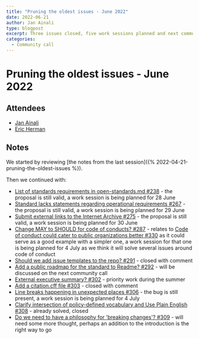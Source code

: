 ```yaml
---
title: "Pruning the oldest issues - June 2022"
date: 2022-06-21
author: Jan Ainali
type: blogpost
excerpt: Three issues closed, five work sessions planned and next community call topic identified
categories:
  - Community call
---
```


# Pruning the oldest issues - June 2022

## Attendees

* [Jan Ainali](https://publiccode.net/team/jan-ainali.html)
* [Eric Herman](https://publiccode.net/team/eric-herman.html)

## Notes

We started by reviewing [the notes from the last session]({% 2022-04-21-pruning-the-oldest-issues %}).

Then we continued with:

* [List of standards requirements in open-standards.md #238](https://github.com/publiccodenet/standard/issues/238) - the proposal is still valid, a work session is being planned for 28 June
* [Standard lacks statements regarding operational requirements #267](https://github.com/publiccodenet/standard/issues/267) - the proposal is still valid, a work session is being planned for 29 June
* [Submit external links to the Internet Archive #275](https://github.com/publiccodenet/standard/issues/275) - the proposal is still valid, a work session is being planned for 30 June
* [Change MAY to SHOULD for code of conducts? #287](https://github.com/publiccodenet/standard/issues/287) - relates to [Code of conduct could cater to public organizations better #330](https://github.com/publiccodenet/standard/issues/330) as it could serve as a good example with a simpler one, a work session for that one is being planned for 4 July as we think it will solve several issues around code of conduct
* [Should we add issue templates to the repo? #291](https://github.com/publiccodenet/standard/issues/291) - closed with comment
* [Add a public roadmap for the standard to Readme? #292](https://github.com/publiccodenet/standard/issues/292) - will be discussed on the next community call
* [External executive summary? #302](https://github.com/publiccodenet/standard/issues/302) - priority work during the summer
* [Add a citation.cff file #303](https://github.com/publiccodenet/standard/issues/303) - closed with comment
* [Line breaks happening in unexpected places #306](https://github.com/publiccodenet/standard/issues/306) - the bug is still present, a work session is being planned for 4 July
* [Clarify intersection of policy-defined vocabulary and Use Plain English #308](https://github.com/publiccodenet/standard/issues/308) - already solved, closed
* [Do we need to have a philosophy for 'breaking changes'? #309](https://github.com/publiccodenet/standard/issues/309) - will need some more thought, perhaps an addition to the introduction is the right way to go
